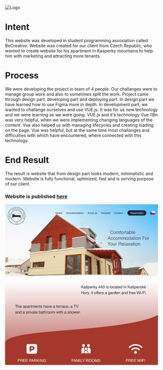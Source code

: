 ![Logo](./workspace/public/favicon.ico)

# Intent
This website was developed in student programming assosiation called BeCreative. Website was created for our client from Czech Republic, who wanted to create website for his apartment in Kasperky mountains to help him with marketing and attracting more tenants.

# Process
We were developing the project in team of 4 people. Our challanges were to manage group work and also to sometimes split the work. Project came through design part, developing part and deploying part. In design part we have learned how to use Figma more in depth. In development part, we wanted to challange ourselves and use VUE.js. It was for us new technology and we were learning as we were going. VUE.js and it's technology Vue i18n was very helpful, when we were implementing changing languages of the content. Vue also helped us with managing lifecycles and creating loading on the page. Vue was helpful, but at the same time most challanges and difficulties with which have encountered, where connected with this technology.

# End Result
The result is website that from design part looks modern, minimalistic and modern. Website is fully functional, optimized, fast and is serving purpose of our client.
<h3>Website is published <a href="https://kasperky440.cz">here</a></h3>

<img 
     src="workspace/src/assets/images/icons/KasperkyScreen1.png"
     alt="Grapefruit slice atop a pile of other slices">

